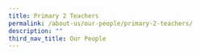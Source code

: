 ```yaml
---
title: Primary 2 Teachers
permalink: /about-us/our-people/primary-2-teachers/
description: ""
third_nav_title: Our People
---
```

